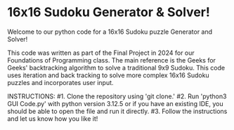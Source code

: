 # 16x16 Sudoku Generator & Solver!
Welcome to our python code for a 16x16 Sudoku puzzle Generator and Solver! 

This code was written as part of the Final Project in 2024 for our Foundations of Programming class. The main reference is the Geeks for Geeks' backtracking algorithm to solve a traditional 9x9 Sudoku. This code uses iteration and back tracking to solve more complex 16x16 Sudoku puzzles and incorporates user input.

INSTRUCTIONS:
#1. Clone the repository using 'git clone.'
#2. Run 'python3 GUI Code.py' with python version 3.12.5 or if you have an existing IDE, you should be able to open the file and run it directly.
#3. Follow the instructions and let us know how you like it!

